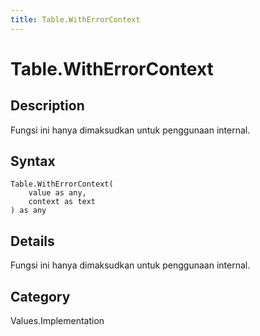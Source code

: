 ```yaml
---
title: Table.WithErrorContext
---
```


# Table.WithErrorContext


## Description

Fungsi ini hanya dimaksudkan untuk penggunaan internal.


## Syntax

```powerquery
Table.WithErrorContext(
    value as any,
    context as text
) as any
```


## Details

Fungsi ini hanya dimaksudkan untuk penggunaan internal.



## Category
Values.Implementation
